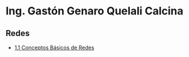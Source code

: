 
# Ing. Gastón Genaro Quelali Calcina

## Redes

- [1.1 Conceptos Básicos de Redes](./conceptos-basicos)
<!-- - [Dispositivos comunes de red](./dispositivos-red)
- [Direcciones IP](./direcciones-ip)
- [Routers](./routers)
- [Redes Inalambricas](./redes-inalambricas)
- [Seguridad en Redes](./seguridad-redes)
- [Implementación de VPNs](./implementacion-vpn)
- [Telefonía IP](./telefonia-ip) -->
